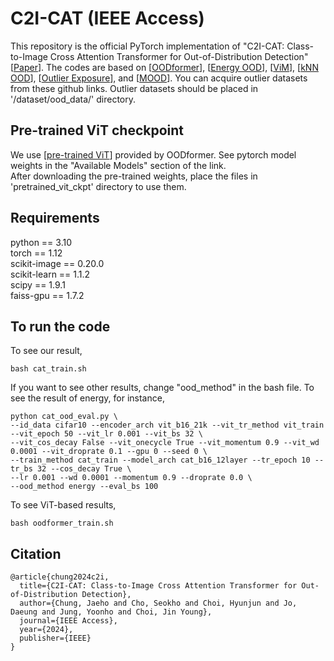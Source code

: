 # C2I-CAT (IEEE Access)
This repository is the official PyTorch implementation of "C2I-CAT: Class-to-Image Cross Attention Transformer for Out-of-Distribution Detection" [[Paper](https://ieeexplore.ieee.org/document/10506497)]. The codes are based on [[OODformer](https://github.com/rajatkoner08/oodformer)], [[Energy OOD](https://github.com/wetliu/energy_ood)], [[ViM](https://github.com/haoqiwang/vim)], [[kNN OOD](https://github.com/deeplearning-wisc/knn-ood)], [[Outlier Exposure](https://github.com/hendrycks/outlier-exposure)], and [[MOOD](https://github.com/deeplearning-wisc/MOOD)].
You can acquire outlier datasets from these github links. Outlier datasets should be placed in '/dataset/ood_data/' directory.

## Pre-trained ViT checkpoint
We use [[pre-trained ViT](https://github.com/rajatkoner08/oodformer/tree/master/vit)] provided by OODformer. See pytorch model weights in the "Available Models" section of the link. <br />
After downloading the pre-trained weights, place the files in 'pretrained_vit_ckpt' directory to use them.

## Requirements
python == 3.10 <br />
torch == 1.12 <br />
scikit-image == 0.20.0 <br />
scikit-learn == 1.1.2 <br />
scipy == 1.9.1 <br />
faiss-gpu == 1.7.2 <br />

## To run the code
To see our result,
```
bash cat_train.sh
```
If you want to see other results, change "ood_method" in the bash file.
To see the result of energy, for instance,
```
python cat_ood_eval.py \
--id_data cifar10 --encoder_arch vit_b16_21k --vit_tr_method vit_train --vit_epoch 50 --vit_lr 0.001 --vit_bs 32 \
--vit_cos_decay False --vit_onecycle True --vit_momentum 0.9 --vit_wd 0.0001 --vit_droprate 0.1 --gpu 0 --seed 0 \
--train_method cat_train --model_arch cat_b16_12layer --tr_epoch 10 --tr_bs 32 --cos_decay True \
--lr 0.001 --wd 0.0001 --momentum 0.9 --droprate 0.0 \
--ood_method energy --eval_bs 100
```

To see ViT-based results,
```
bash oodformer_train.sh
```

## Citation
```
@article{chung2024c2i,
  title={C2I-CAT: Class-to-Image Cross Attention Transformer for Out-of-Distribution Detection},
  author={Chung, Jaeho and Cho, Seokho and Choi, Hyunjun and Jo, Daeung and Jung, Yoonho and Choi, Jin Young},
  journal={IEEE Access},
  year={2024},
  publisher={IEEE}
}
```
